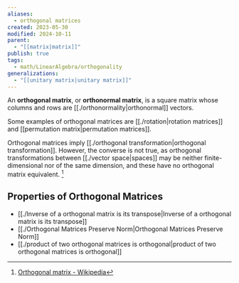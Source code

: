```yaml
---
aliases:
  - orthogonal matrices
created: 2023-05-30
modified: 2024-10-11
parent:
  - "[[matrix|matrix]]"
publish: true
tags:
  - math/LinearAlgebra/orthogonality
generalizations:
  - "[[unitary matrix|unitary matrix]]"
---
```

An **orthogonal matrix**, or **orthonormal matrix**, is a square matrix whose columns and rows are [[./orthonormality|orthonormal]] vectors.

Some examples of orthogonal matrices are [[./rotation|rotation matrices]] and [[permutation matrix|permutation matrices]].

Orthogonal matrices imply [[./orthogonal transformation|orthogonal transformation]]. However, the converse is not true, as orthogonal transformations between [[./vector space|spaces]] may be neither finite-dimensional nor of the same dimension, and these have no orthogonal matrix equivalent. [^1]

## Properties of Orthogonal Matrices
- [[./Inverse of a orthogonal matrix is its transpose|Inverse of a orthogonal matrix is its transpose]]
- [[./Orthogonal Matrices Preserve Norm|Orthogonal Matrices Preserve Norm]]
- [[./product of two orthogonal matrices is orthogonal|product of two orthogonal matrices is orthogonal]]

[^1]: [Orthogonal matrix - Wikipedia](https://en.wikipedia.org/wiki/Orthogonal_matrix)